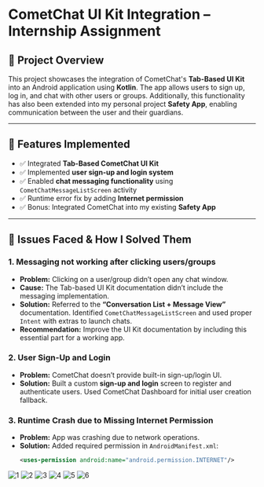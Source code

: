 # CometChat UI Kit Integration – Internship Assignment

## 📱 Project Overview

This project showcases the integration of CometChat's **Tab-Based UI Kit** into an Android application 
using **Kotlin**. The app allows users to sign up, log in, and chat with other users or groups.
Additionally, this functionality has also been extended into my personal project **Safety App**, 
enabling communication between the user and their guardians.

---

## 🔧 Features Implemented

- ✅ Integrated **Tab-Based CometChat UI Kit**
- ✅ Implemented **user sign-up and login system**
- ✅ Enabled **chat messaging functionality** using `CometChatMessageListScreen` activity
- ✅ Runtime error fix by adding **Internet permission**
- ✅ Bonus: Integrated CometChat into my existing **Safety App**

---

## 🧠 Issues Faced & How I Solved Them

### 1. **Messaging not working after clicking users/groups**
- **Problem:** Clicking on a user/group didn’t open any chat window.
- **Cause:** The Tab-based UI Kit documentation didn’t include the messaging implementation.
- **Solution:** Referred to the **“Conversation List + Message View”** documentation. Identified `CometChatMessageListScreen` and used proper `Intent` with extras to launch chats.
- **Recommendation:** Improve the UI Kit documentation by including this essential part for a working app.

### 2. **User Sign-Up and Login**
- **Problem:** CometChat doesn’t provide built-in sign-up/login UI.
- **Solution:** Built a custom **sign-up and login** screen to register and authenticate users. Used CometChat Dashboard for initial user creation fallback.

### 3. **Runtime Crash due to Missing Internet Permission**
- **Problem:** App was crashing due to network operations.
- **Solution:** Added required permission in `AndroidManifest.xml`:
  ```xml
  <uses-permission android:name="android.permission.INTERNET"/>


![1](https://github.com/user-attachments/assets/986020f8-9880-4d76-bf9b-688db73e1c84)
![2](https://github.com/user-attachments/assets/d50622fb-79d4-48aa-80a8-7e91f369c34b)
![3](https://github.com/user-attachments/assets/876f58c0-d94a-4a25-8613-9902db68f2f2)
![4](https://github.com/user-attachments/assets/f88c677e-5307-4840-a2b0-71613047c44e)
![5](https://github.com/user-attachments/assets/6fd1430c-1ff5-4c20-9382-b58cc4bc3da4)
![6](https://github.com/user-attachments/assets/f8b69f6b-28b0-4e7d-a73a-9f98f46de730)



